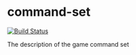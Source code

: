 
# command-set
[![Build Status](https://travis-ci.org/marblefactory/command-set.svg?branch=master)](https://travis-ci.org/marblefactory/command-set)

The description of the game command set
